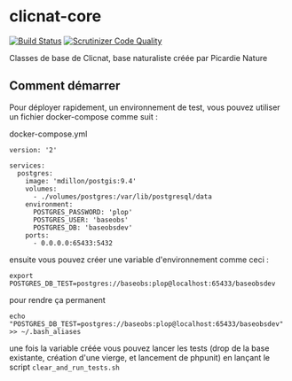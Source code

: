 # clicnat-core

[![Build Status](https://travis-ci.org/picardie-nature/clicnat-core.svg?branch=master)](https://travis-ci.org/picardie-nature/clicnat-core) [![Scrutinizer Code Quality](https://scrutinizer-ci.com/g/picardie-nature/clicnat-core/badges/quality-score.png?b=master)](https://scrutinizer-ci.com/g/picardie-nature/clicnat-core/?branch=master)

Classes de base de Clicnat, base naturaliste créée par Picardie Nature

## Comment démarrer

Pour déployer rapidement, un environnement de test, vous pouvez utiliser un
fichier docker-compose comme suit :

docker-compose.yml

```
version: '2'

services:
  postgres:
    image: 'mdillon/postgis:9.4'
    volumes:
      - ./volumes/postgres:/var/lib/postgresql/data
    environment:
      POSTGRES_PASSWORD: 'plop'
      POSTGRES_USER: 'baseobs'
      POSTGRES_DB: 'baseobsdev'
    ports:
      - 0.0.0.0:65433:5432
```

ensuite vous pouvez créer une variable d'environnement comme ceci :

```
export POSTGRES_DB_TEST=postgres://baseobs:plop@localhost:65433/baseobsdev
```

pour rendre ça permanent

```
echo "POSTGRES_DB_TEST=postgres://baseobs:plop@localhost:65433/baseobsdev" >> ~/.bash_aliases
```

une fois la variable créée vous pouvez lancer les tests (drop de la base
existante, création d'une vierge, et lancement de phpunit) en lançant le script
`clear_and_run_tests.sh`
